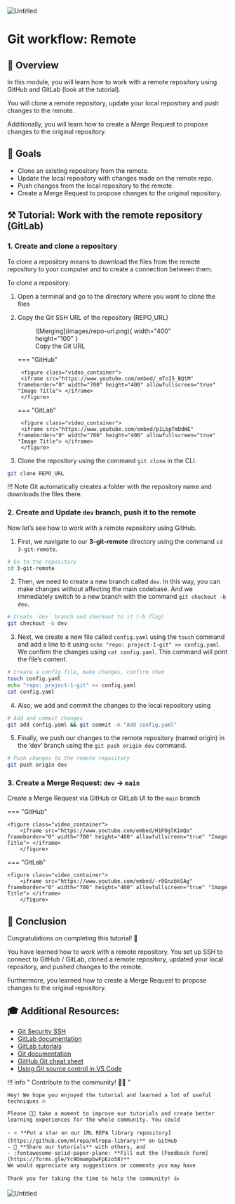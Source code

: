 ![Untitled](images/3-git-remote.png)


# Git workflow: Remote

## **👀 Overview**
In this module, you will learn how to work with a remote repository using GitHub and GitLab (look at the tutorial). 

You will clone a remote repository, update your local repository and push changes to the remote. 

Additionally, you will learn how to create a Merge Request to propose changes to the original repository.

## **🎯 Goals**
- Clone an existing repository from the remote.
- Update the local repository with changes made on the remote repo.
- Push changes from the local repository to the remote.
- Create a Merge Request to propose changes to the original repository.

## **⚒️ Tutorial: Work with the remote repository (GitLab)**

### **1. Create and clone a repository**

To clone a repository means to download the files from the remote repository to your computer and to create a connection between them.

To clone a repository:

1. Open a terminal and go to the directory where you want to clone the files
2. Copy the Git SSH URL of the repository (REPO_URL)
    <figure markdown>
    ![Merging](images/repo-url.png){ width="400" height="100" }
        <figcaption>
        Copy the Git URL
        </figcaption>
    </figure>

    === "GitHub"

        <figure class="video_container">
        <iframe src="https://www.youtube.com/embed/_mToI5_BQtM" frameborder="0" width="700" height="400" allowfullscreen="true" "Image Title"> </iframe>
        </figure>

    === "GitLab" 

        <figure class="video_container">
        <iframe src="https://www.youtube.com/embed/p1LbpTmDdWE" frameborder="0" width="700" height="400" allowfullscreen="true" "Image Title"> </iframe>
        </figure>

3. Clone the repository using the command `git clone` in the CLI.

```bash
git clone REPO_URL
```

!!! Note
        Git automatically creates a folder with the repository name and downloads the files there.

### **2. Create and Update `dev` branch, push it to the remote**

Now let’s see how to work with a remote repository using GitHub. 

1. First, we navigate to our **3-git-remote** directory using the command `cd 3-git-remote`.

```bash
# Go to the repository 
cd 3-git-remote
```
2. Then, we need to create a new branch called `dev`. In this way, you can make changes without affecting the main codebase.
And we immediately switch to a new branch with the command `git checkout -b dev`.

```bash
# Create `dev` branch and checkout to it (-b flag)
git checkout -b dev
```
3. Next, we create a new file called `config.yaml` using the `touch` command and add a line to it using `echo "repo: project-1-git" >> config.yaml`. 
We confirm the changes using `cat config.yaml`.  This command will print the file’s content.

```bash
# Create a config file, make changes, confirm them
touch config.yaml 
echo "repo: project-1-git" >> config.yaml
cat config.yaml
```
4. Also, we add and commit the changes to the local repository using

```bash
# Add and commit changes
git add config.yaml && git commit -m "Add config.yaml"
```
5. Finally, we push our changes to the remote repository (named origin) in the ‘dev’ branch using the `git push origin dev` command. 

```bash
# Push changes to the remote repository
git push origin dev
```

### **3. Create a Merge Request: `dev` → `main`**

Create a Merge Request via GitHub or GitLab  UI to the `main` branch

=== "GitHub"

    <figure class="video_container">
        <iframe src="https://www.youtube.com/embed/H1FOglK1mQo" frameborder="0" width="700" height="400" allowfullscreen="true" "Image Title"> </iframe>
        </figure>

=== "GitLab"

    <figure class="video_container">
        <iframe src="https://www.youtube.com/embed/-r0GnzbkSAg" frameborder="0" width="700" height="400" allowfullscreen="true" "Image Title"> </iframe>
        </figure>

## **🏁 Conclusion**

Congratulations on completing this tutorial! 🥳

You have learned how to work with a remote repository. You set up SSH to connect to GitHub / GitLab, cloned a remote repository, updated your local repository, and pushed changes to the remote.

Furthermore, you learned how to create a Merge Request to propose changes to the original repository.

## **🎓 Additional Resources:**

- [Git Security SSH](https://www.w3schools.com/git/git_security_ssh.asp?remote=github)
- [GitLab documentation](https://docs.gitlab.com/)
- [GitLab tutorials](https://docs.gitlab.com/ee/gitlab-basics/)
- [Git documentation](https://git-scm.com/doc)
- [GitHub Git cheat sheet](https://github.github.com/training-kit/downloads/github-git-cheat-sheet/)
- [Using Git source control in VS Code](https://code.visualstudio.com/docs/sourcecontrol/overview)

!!! info " Contribute to the community! 🙏🏻 "

    Hey! We hope you enjoyed the tutorial and learned a lot of useful techniques 🔥 
    
    Please 🙏🏻 take a moment to improve our tutorials and create better learning experiences for the whole community. You could

    - ⭐ **Put a star on our [ML REPA library repository](https://github.com/mlrepa/mlrepa-library)** on GitHub 
    - 📣 **Share our tutorials** with others, and
    - :fontawesome-solid-paper-plane: **Fill out the [Feedback Form](https://forms.gle/Yc9DmampbwFpEzo58)**
    We would appreciate any suggestions or comments you may have

    Thank you for taking the time to help the community! 👍

![Untitled](images/footer.png)
